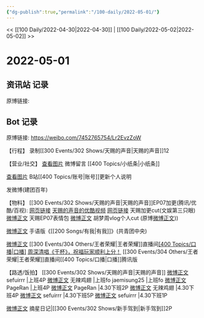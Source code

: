 ```yaml
---
{"dg-publish":true,"permalink":"/100-daily/2022-05-01/"}
---
```



<< [[100 Daily/2022-04-30\|2022-04-30]] | [[100 Daily/2022-05-02\|2022-05-02]] >>

# 2022-05-01

## 资讯站 记录

原博链接:

## Bot 记录

原博链接: https://weibo.com/7452765754/Lr2EvzZoW

【行程】
录制[[300 Events/302 Shows/天赐的声音\|天赐的声音]]12

【营业/社交】
[查看图片](https://wx1.sinaimg.cn/large/0088n2Pggy1h1sy5juwyxj30yi070jrp.jpg) 微博留言 [](https://m.weibo.cn/1736988591/4763732301056623) [[400 Topics/小纸条\|小纸条]]

[查看图片](https://wx4.sinaimg.cn/large/0088n2Pggy1h1sy5p674gj30yi0nvjtf.jpg) B站[[400 Topics/账号\|账号]]更新个人说明

[](https://m.weibo.cn/1736988591/4764331055517377) 发微博(建团百年)

【物料】
[[300 Events/302 Shows/天赐的声音\|天赐的声音]]EP07加更(腾讯/优酷/百视):
[网页链接](https://weibo.cn/sinaurl?u=http%3A%2F%2Fm.v.qq.com%2Fx%2Fcover%2Fm%2Fmzc00200cqw6oky%2Fd0042ahbcku.html%3Furl_from%3Dshare%26second_share%3D0%26share_from%3Dcopy)
[天赐的声音的优酷视频](https://weibo.cn/sinaurl?u=https%3A%2F%2Fv.youku.com%2Fv_show%2Fid_XNTIwNTM0Njg5Ng%3D%3D.html%3Fx%26sharefrom%3Dandroid%26scene%3Dlong%26playMode%3Dnormal%26sharekey%3Dc7f54752fb51fe7ddd0e692b8da54ebc3)
[网页链接](https://weibo.cn/sinaurl?u=https%3A%2F%2Fbp-share.bestv.com.cn%2Fbp-share%2FsharePage.html%3FtitleId%3D440428%26contentId%3D10121%26currentEpisode%3D7%26modelType%3D1)
[](https://m.weibo.cn/1371117067/4764285358834527) 天赐加更cut(文娱第三只眼)
[微博正文](https://m.weibo.cn/1315706994/4764315536064972) 天赐EP07表情包
[微博正文](https://m.weibo.cn/6466290670/4764428282628957) 胡梦周vlog个人cut (原博[微博正文](https://m.weibo.cn/1858347712/4764392563933510))) 

[微博正文](https://m.weibo.cn/3937348351/4764388173808556) 手语版《[[200 Songs/有我\|有我]]》(共青团中央)

[微博正文](https://m.weibo.cn/5119747619/4764450496190061) [[300 Events/304 Others/王者荣耀\|王者荣耀]]直播间[[400 Topics/口播\|口播]](4:38)
[周深清唱《干杯》，祝福玩家顺利上分！](https://weibo.cn/sinaurl?u=http%3A%2F%2Fm.v.qq.com%2Fplay.html%3Fcid%3Dmzc002005p5nbdt%26vid%3Dr0042ejbxl7%26ptag%3D2_7.5.0.19172_copy) [[300 Events/304 Others/王者荣耀\|王者荣耀]]直播间[[400 Topics/口播\|口播]]腾讯版

【路透/饭拍】
[[300 Events/302 Shows/天赐的声音\|天赐的声音]]
[微博正文](https://m.weibo.cn/7316571481/4764318501962254) sefuirrr |上班4P
[微博正文](https://m.weibo.cn/7495641082/4764322196623353) 无辣鸡翅 |上班fo
[](https://m.weibo.cn/6211346395/4764320577095129) jaemisung25 |上班fo
[微博正文](https://m.weibo.cn/7633014126/4764460332618524) PageRan |上班4P
[微博正文](https://m.weibo.cn/7633014126/4764248427727113) PageRan |4.30下班2P
[微博正文](https://m.weibo.cn/7495641082/4764110506168215) 无辣鸡翅 |4.30下班4P
[微博正文](https://m.weibo.cn/7316571481/4764107112712576) sefuirrr |4.30下班5P
[微博正文](https://m.weibo.cn/7316571481/4764260988621451) sefuirrr |4.30下班1P

[微博正文](https://m.weibo.cn/6859101100/4764443642434230) 摘星日记|[[300 Events/302 Shows/新手驾到\|新手驾到]]2P
